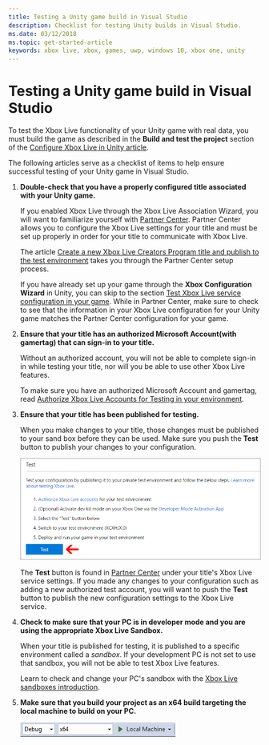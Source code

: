 ```yaml
---
title: Testing a Unity game build in Visual Studio
description: Checklist for testing Unity builds in Visual Studio.
ms.date: 03/12/2018
ms.topic: get-started-article
keywords: xbox live, xbox, games, uwp, windows 10, xbox one, unity
---
```


# Testing a Unity game build in Visual Studio

To test the Xbox Live functionality of your Unity game with real data, you must build the game as described in the **Build and test the project** section of the [Configure Xbox Live in Unity article](configure-xbox-live-in-unity.md).

The following articles serve as a checklist of items to help ensure successful testing of your Unity game in Visual Studio.

1. **Double-check that you have a properly configured title associated with your Unity game.**

    If you enabled Xbox Live through the Xbox Live Association Wizard, you will want to familiarize yourself with [Partner Center](https://partner.microsoft.com/dashboard).
    Partner Center allows you to configure the Xbox Live settings for your title and must be set up properly in order for your title to communicate with Xbox Live.

    The article [Create a new Xbox Live Creators Program title and publish to the test environment](create-and-test-a-new-creators-title.md) takes you through the Partner Center setup process.
    
    If you have already set up your game through the **Xbox Configuration Wizard** in Unity, you can skip to the section [Test Xbox Live service configuration in your game](create-and-test-a-new-creators-title.md#test-xbox-live-service-configuration-in-your-game).
    While in Partner Center, make sure to check to see that the information in your Xbox Live configuration for your Unity game matches the Partner Center configuration for your game.
    
2. **Ensure that your title has an authorized Microsoft Account(with gamertag) that can sign-in to your title.**

    Without an authorized account, you will not be able to complete sign-in in while testing your title, nor will you be able to use other Xbox Live features.

    To make sure you have an authorized Microsoft Account and gamertag, read [Authorize Xbox Live Accounts for Testing in your environment](authorize-xbox-live-accounts.md).

3. **Ensure that your title has been published for testing.**

    When you make changes to your title, those changes must be published to your sand box before they can be used.
    Make sure you push the **Test** button to publish your changes to your configuration.

    ![Publish for test image](../images/creators_udc/creators_udc_xboxlive_config_test.png)

    The **Test** button is found in [Partner Center](https://partner.microsoft.com/dashboard) under your title's Xbox Live service settings.
    If you made any changes to your configuration such as adding a new authorized test account, you will want to push the **Test** button to publish the new configuration settings to the Xbox Live service.

4. **Check to make sure that your PC is in developer mode and you are using the appropriate Xbox Live Sandbox.**

    When your title is published for testing, it is published to a specific environment called a *sandbox*.
    If your development PC is not set to use that sandbox, you will not be able to test Xbox Live features.

    Learn to check and change your PC's sandbox with the [Xbox Live sandboxes introduction](xbox-live-sandboxes-creators.md).

5. **Make sure that you build your project as an x64 build targeting the local machine to build on your PC.**

    ![build settings](../images/unity/get-started-with-creators/vsBuildSettings.JPG)
